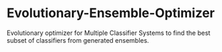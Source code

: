 # Evolutionary-Ensemble-Optimizer
Evolutionary optimizer for Multiple Classifier Systems to find the best subset of classifiers from generated ensembles.
